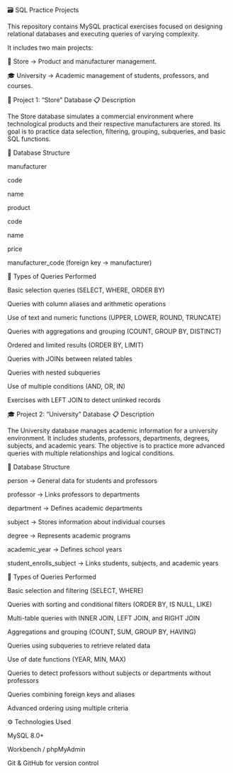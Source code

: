 🗃️ SQL Practice Projects

This repository contains MySQL practical exercises focused on designing relational databases and executing queries of varying complexity.

It includes two main projects:

🏪 Store → Product and manufacturer management.

🎓 University → Academic management of students, professors, and courses.

🏪 Project 1: “Store” Database
📋 Description

The Store database simulates a commercial environment where technological products and their respective manufacturers are stored.
Its goal is to practice data selection, filtering, grouping, subqueries, and basic SQL functions.

🧱 Database Structure

manufacturer

code

name

product

code

name

price

manufacturer_code (foreign key → manufacturer)

🧩 Types of Queries Performed

Basic selection queries (SELECT, WHERE, ORDER BY)

Queries with column aliases and arithmetic operations

Use of text and numeric functions (UPPER, LOWER, ROUND, TRUNCATE)

Queries with aggregations and grouping (COUNT, GROUP BY, DISTINCT)

Ordered and limited results (ORDER BY, LIMIT)

Queries with JOINs between related tables

Queries with nested subqueries

Use of multiple conditions (AND, OR, IN)

Exercises with LEFT JOIN to detect unlinked records

🎓 Project 2: “University” Database
📋 Description

The University database manages academic information for a university environment.
It includes students, professors, departments, degrees, subjects, and academic years.
The objective is to practice more advanced queries with multiple relationships and logical conditions.

🧱 Database Structure

person → General data for students and professors

professor → Links professors to departments

department → Defines academic departments

subject → Stores information about individual courses

degree → Represents academic programs

academic_year → Defines school years

student_enrolls_subject → Links students, subjects, and academic years

🧩 Types of Queries Performed

Basic selection and filtering (SELECT, WHERE)

Queries with sorting and conditional filters (ORDER BY, IS NULL, LIKE)

Multi-table queries with INNER JOIN, LEFT JOIN, and RIGHT JOIN

Aggregations and grouping (COUNT, SUM, GROUP BY, HAVING)

Queries using subqueries to retrieve related data

Use of date functions (YEAR, MIN, MAX)

Queries to detect professors without subjects or departments without professors

Queries combining foreign keys and aliases

Advanced ordering using multiple criteria

⚙️ Technologies Used

MySQL 8.0+

Workbench / phpMyAdmin

Git & GitHub for version control
